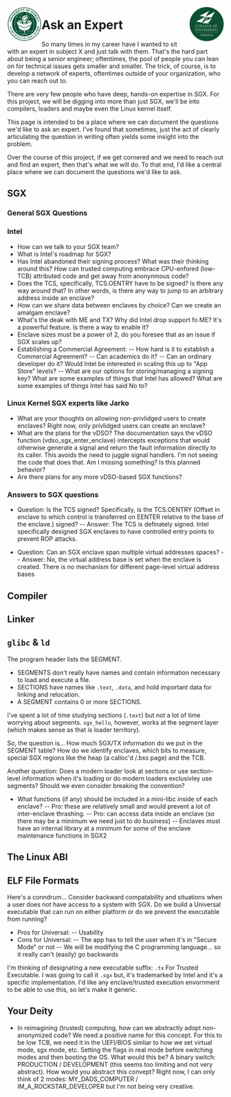 <img src="https://github.com/Trusted-Execution/.github/blob/main/profile/UHMLogo.png"
     alt="CoE Logo" align="left" height="80" />
<img src="https://github.com/Trusted-Execution/.github/blob/main/profile/CollegeOfEngineering.png"
     alt="CoE Logo" align="right" width="80" />
# Ask an Expert

So many times in my career have I wanted to sit with an expert in subject X and just talk with them.
That's the hard part about being a senior engineer; oftentimes, the pool of people you can lean on for
technical issues gets smaller and smaller.  The trick, of course, is to develop a network of experts,
oftentimes outside of your organization, who you can reach out to.

There are very few people who have deep, hands-on expertise in SGX.  For this project, we will
be digging into more than just SGX, we'll be into compilers, loaders and maybe even the Linux kernel
itself.

This page is intended to be a place where we can document the questions we'd like to ask an expert.
I've found that sometimes, just the act of clearly articulating the question in writing often yields
some insight into the problem.

Over the course of this project, if we get cornered and we need to reach out and find an expert, then
that's what we will do.  To that end, I'd like a central place where we can document the questions
we'd like to ask.

## SGX
### General SGX Questions

### Intel
- How can we talk to your SGX team?
- What is Intel's roadmap for SGX?
- Has Intel abandoned their signing process?  What was their thinking around this?  How can trusted computing embrace
  CPU-enfored (low-TCB) attributed code and get away from anonynmous code?
- Does the TCS, specifically, TCS.OENTRY have to be signed?  Is there any way around that?  In other
  words, is there any way to jump to an arbitrary address inside an enclave?
- How can we share data between enclaves by choice?  Can we create an amalgam enclave?
- What's the deak with ME and TX?  Why did Intel drop support fo ME?  It's a powerful feature.  Is there
  a way to enable it?
- Enclave sizes must be a power of 2, do you foresee that as an issue if SGX scales up?
- Establishing a Commercial Agreement:
  -- How hard is it to establish a Commercial Agreement?
  -- Can academics do it?
  -- Can an ordinary developer do it?  Would Intel be interested in scaling this up to "App Store" levels?
  -- What are our options for storing/managing a signing key?  What are some examples of things that Intel has allowed?
     What are some examples of things Intel has said No to?
 
### Linux Kernel SGX experts like Jarko
- What are your thoughts on allowing non-privlidged users to create enclaves?  Right now, only privlidged
  users can create an enclave?
- What are the plans for the vDSO?  The documentation says the vDSO function (vdso_sgx_enter_enclave) intercepts
  exceptions that would otherwise generate a signal and return the fault information directly to its caller. This
  avoids the need to juggle signal handlers. I'm not seeing the code that does that.  Am I missing something?  Is
  this planned behavior?
- Are there plans for any more vDSO-based SGX functions?

### Answers to SGX questions
  - Question:  Is the TCS signed?  Specifically, is the TCS.OENTRY (Offset in enclave to which control is
    transferred on EENTER relative to the base of the enclave.) signed?
  -- Answer:  The TCS is definately signed.  Intel specifically designed SGX enclaves to have controlled
     entry points to prevent ROP attacks.

  - Question:  Can an SGX enclave span multiple virtual addresses spaces?
  -- Answer:  No, the virtual address base is set when the enclave is created.  There is
     no mechanism for different page-level virtual address bases

## Compiler

## Linker

## `glibc` & `ld`
The program header lists the SEGMENT.
- SEGMENTS don't really have names and contain information necessary to load and execute a file.
- SECTIONS have names like `.text`, `.data`, and hold important data for linking and relocation.
- A SEGMENT contains 0 or more SECTIONS.

I've spent a lot of time studying sections (`.text`) but not a lot of time worrying about segments.
`sgx_hello`, however, works at the segment layer (which makes sense as that is loader territory).

So, the question is... How much SGX/TX information do we put in the SEGMENT table?  How do we identify
enclaves, which bits to measure, special SGX regions like the heap (a calloc'd /.bss page) and the
TCB.

Another question:  Does a modern loader look at sections or use section-level information when
it's loading or do modern loaders exclusivley use segments?  Should we even consider breaking
the convention?

- What functions (if any) should be included in a mini-libc inside of each enclave?
-- Pro: these are relatively small and would prevent a lot of inter-enclave thrashing.
-- Pro: can access data inside an enclave (so there may be a minimum we need just to do business)
-- Enclaves must have an internal library at a minimum for some of the enclave maintenance functions in SGX2
## The Linux ABI

## ELF File Formats
Here's a conndrum... Consider backward compatability and situations when a user does not have access to a system with SGX.  Do we build a Universal executable that can run on either platform or do we prevent the executable from running?
  - Pros for Universal:
    -- Usability
  - Cons for Universal:
    -- The app has to tell the user when it's in "Secure Mode" or not
    -- We will be modifying the C programming language... so it really can't (easily) go backwards

I'm thinking of designating a new executable suffix:  `.tx` For Trusted Executable.  I was going to call it `.sgx` but, it's trademarked by Intel and it's a specific implementation.  I'd like any enclave/trusted execution envornment to be able to use this, so let's make it generic.

## Your Deity
- In reimagining (trusted) computing, how can we abstractly adopt non-anonymized code?  We need a
  positive name for this concept.  For this to be low TCB, we need it in the UEFI/BIOS simliar to how we set
  virtual mode, sgx mode, etc. Setting the flags in real mode before switching modes and then booting the
  OS.  What would this be?  A binary switch:  PRODUCTION / DEVELOPMENT (this seems too limiting
  and not very abstract).  How would you abstract this convept?  Right now, I can only think of 2 modes:
  MY_DADS_COMPUTER / IM_A_ROCKSTAR_DEVELOPER but I'm not being very creative.

